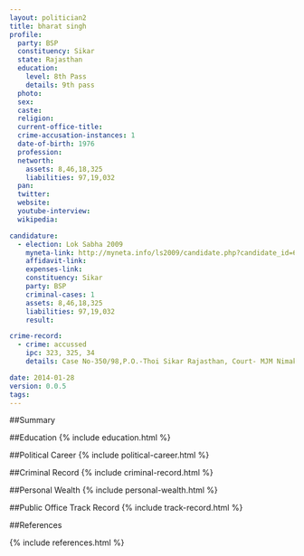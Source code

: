 ```yaml
---
layout: politician2
title: bharat singh
profile: 
  party: BSP
  constituency: Sikar
  state: Rajasthan
  education: 
    level: 8th Pass
    details: 9th pass
  photo: 
  sex: 
  caste: 
  religion: 
  current-office-title: 
  crime-accusation-instances: 1
  date-of-birth: 1976
  profession: 
  networth: 
    assets: 8,46,18,325
    liabilities: 97,19,032
  pan: 
  twitter: 
  website: 
  youtube-interview: 
  wikipedia: 

candidature: 
  - election: Lok Sabha 2009
    myneta-link: http://myneta.info/ls2009/candidate.php?candidate_id=6140
    affidavit-link: 
    expenses-link: 
    constituency: Sikar 
    party: BSP
    criminal-cases: 1
    assets: 8,46,18,325
    liabilities: 97,19,032
    result:  

crime-record: 
  - crime: accussed
    ipc: 323, 325, 34
    details: Case No-350/98,P.O.-Thoi Sikar Rajasthan, Court- MJM Nimakathana, Date-18-10-2001 

date: 2014-01-28
version: 0.0.5
tags: 
---
```

##Summary


##Education
{% include education.html %}


##Political Career
{% include political-career.html %}


##Criminal Record
{% include criminal-record.html %}


##Personal Wealth
{% include personal-wealth.html %}


##Public Office Track Record
{% include track-record.html %}


##References


{% include references.html %}